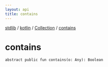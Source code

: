 ```yaml
---
layout: api
title: contains
---
```

[stdlib](../../index.md) / [kotlin](../index.md) / [Collection](index.md) / [contains](contains.md)

# contains

```
abstract public fun contains(o: Any): Boolean
```
